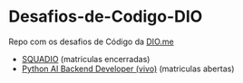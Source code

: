 # Desafios-de-Codigo-DIO
Repo com os desafios de Código da <a href="https://web.dio.me">DIO.me</a>

- <a href="./SQUADIO">SQUADIO</a> (matriculas encerradas)
- <a href="./Pyvivo">Python AI Backend Developer (vivo)</a> (matriculas abertas)
